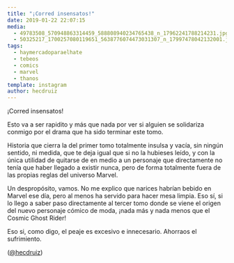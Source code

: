 ```yaml
---
title: "¡Corred insensatos!"
date: 2019-01-22 22:07:15
media: 
  - 49783508_570948863314459_588808940234765438_n_17962241788214231.jpg
  - 50325217_1700257080119651_5638776074473031307_n_17997478042132001.jpg
tags: 
  - haymercadoparaelhate
  - tebeos
  - comics
  - marvel
  - thanos
template: instagram
author: hecdruiz
---
```


¡Corred insensatos!

Esto va a ser rapidito y más que nada por ver si alguien se solidariza conmigo por el drama que ha sido terminar este tomo.

Historia que cierra la del primer tomo totalmente insulsa y vacía, sin ningún sentido, ni medida,  que te deja igual que si no la hubieses leído, y con la única utilidad de quitarse de en medio a un personaje que directamente no tenía que haber llegado a existir nunca, pero de forma totalmente fuera de las propias reglas del universo Marvel.

Un despropósito, vamos. No me explico que narices habrían bebido en Marvel ese día, pero al menos ha servido para hacer mesa limpia. Eso sí, si lo llego a saber paso directamente al tercer tomo donde se viene el origen del nuevo personaje cómico de moda, ¡nada más y nada menos que el Cosmic Ghost Rider!

Eso si, como digo, el peaje es excesivo e innecesario. Ahorraos el sufrimiento.

([@hecdruiz](https://instagram.com/hecdruiz))
